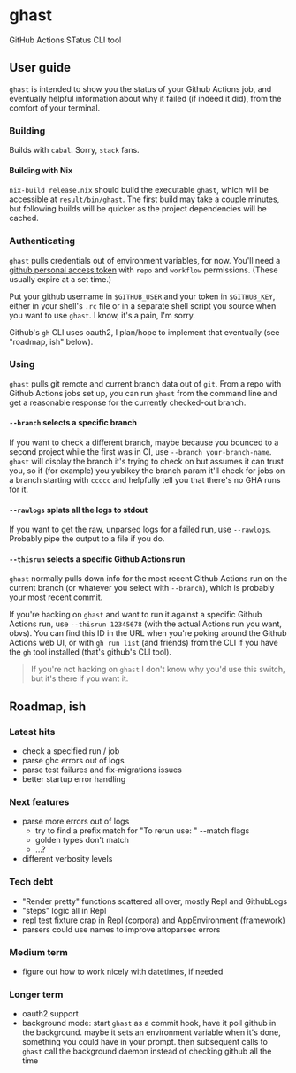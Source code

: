 # ghast
GitHub Actions STatus CLI tool

## User guide

`ghast` is intended to show you the status of your Github Actions job, and
eventually helpful information about why it failed (if indeed it did), from the
comfort of your terminal.

### Building

Builds with `cabal`. Sorry, `stack` fans.

#### Building with Nix
`nix-build release.nix` should build the executable `ghast`, which will be
accessible at `result/bin/ghast`. The first build may take a couple minutes, but
following builds will be quicker as the project dependencies will be cached.

### Authenticating

`ghast` pulls credentials out of environment variables, for now. You'll need a
[github personal access token](https://github.com/settings/tokens) with `repo`
and `workflow` permissions. (These usually expire at a set time.)

Put your github username in `$GITHUB_USER` and your token in `$GITHUB_KEY`,
either in your shell's `.rc` file or in a separate shell script you source when
you want to use `ghast`. I know, it's a pain, I'm sorry.

Github's `gh` CLI uses oauth2, I plan/hope to implement that eventually (see
"roadmap, ish" below).

### Using

`ghast` pulls git remote and current branch data out of `git`. From a repo with
Github Actions jobs set up, you can run `ghast` from the command line and get a
reasonable response for the currently checked-out branch.

#### `--branch` selects a specific branch

If you want to check a different branch, maybe because you bounced to a second
project while the first was in CI, use `--branch your-branch-name`. `ghast` will
display the branch it's trying to check on but assumes it can trust you, so if
(for example) you yubikey the branch param it'll check for jobs on a branch
starting with `ccccc` and helpfully tell you that there's no GHA runs for it.

#### `--rawlogs` splats all the logs to stdout

If you want to get the raw, unparsed logs for a failed run, use `--rawlogs`.
Probably pipe the output to a file if you do.

#### `--thisrun` selects a specific Github Actions run

`ghast` normally pulls down info for the most recent Github Actions run on the
current branch (or whatever you select with `--branch`), which is probably your
most recent commit.

If you're hacking on `ghast` and want to run it against a specific Github
Actions run, use `--thisrun 12345678` (with the actual Actions run you want,
obvs). You can find this ID in the URL when you're poking around the Github
Actions web UI, or with `gh run list` (and friends) from the CLI if you have the
`gh` tool installed (that's github's CLI tool).

> If you're not hacking on `ghast` I don't know why you'd use this switch, but
> it's there if you want it.

## Roadmap, ish

### Latest hits

- check a specified run / job
- parse ghc errors out of logs
- parse test failures and fix-migrations issues
- better startup error handling

### Next features
- parse more errors out of logs
  - try to find a prefix match for "To rerun use: " --match flags
  - golden types don't match
  - ...?
- different verbosity levels

### Tech debt
- "Render pretty" functions scattered all over, mostly Repl and GithubLogs
- "steps" logic all in Repl
- repl test fixture crap in Repl (corpora) and AppEnvironment (framework)
- parsers could use names to improve attoparsec errors

### Medium term
- figure out how to work nicely with datetimes, if needed

### Longer term
- oauth2 support
- background mode: start `ghast` as a commit hook, have it poll github in the
 background. maybe it sets an environment variable when it's done, something
 you could have in your prompt. then subsequent calls to `ghast` call the
 background daemon instead of checking github all the time
